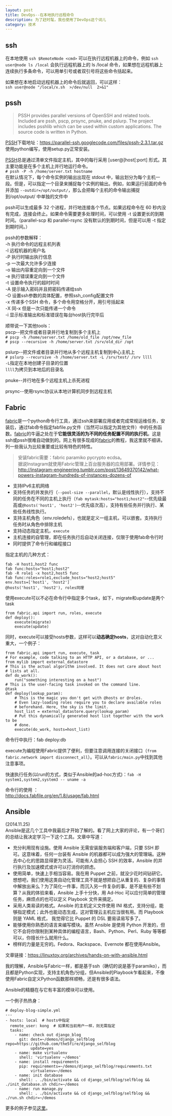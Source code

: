 ```yaml
---
layout: post
title: DevOps--在本地执行远程命令
description: 为了赶时髦，我也使用了DevOps这个词儿
category: 技术
---
```


## ssh
在本地使用 `ssh $RemoteNode <cmd>` 可以在执行远程机器上的命令，例如 `ssh user@node ls /local` 会执行远程机器上的 ls /local 命令，如果想在远程机器上连续执行多条命令，可以用单引号或者双引号将这些命令括起来。
 
如果想在本地启动远程机器上的命令后就返回，可以这样：  
 `ssh user@node "/local/x.sh  >/dev/null  2>&1"`

## pssh
> PSSH provides parallel versions of OpenSSH and related tools. Included are pssh, pscp, prsync, pnuke, and pslurp. The project includes psshlib which can be used within custom applications. The source code is written in Python.

[PSSH][]下载地址：<https://parallel-ssh.googlecode.com/files/pssh-2.3.1.tar.gz>  
使用python编写，使用setup.py正常安装。

[PSSH][]总是通过清单文件指定主机，其中的每行采用 [user@]host[:port] 形式。其主要功能是在多个主机上并行地运行命令。  
`# pssh -P -h /home/server.txt hostname`  
在默认情况下，每个命令实例的输出出现在 stdout 中，输出划分为每个主机一段。但是，可以指定一个目录来捕捉每个实例的输出。例如，如果运行前面的命令并添加 `--outdir=/opt/output/`，那么会把每个主机的命令输出捕捉到/opt/output/ 中单独的文件中

pssh可以生成最多 32 个进程，并行地连接各个节点。如果远程命令在 60 秒内没有完成，连接会终止。如果命令需要更多处理时间，可以使用 -t 设置更长的到期时间。（parallel-scp 和 parallel-rsync 没有默认的到期时间，但是可以用 -t 指定到期时间。）

pssh的参数解释：  
-h 执行命令的远程主机列表  
-l 远程机器的用户名  
-P 执行时输出执行信息  
-p 一次最大允许多少连接  
-o 输出内容重定向到一个文件  
-e 执行错误重定向到一个文件  
-t 设置命令执行的超时时间  
-A 提示输入密码并且把密码传递给ssh  
-O 设置ssh参数的具体配置，参照ssh_config配置文件  
-x 传递多个SSH 命令，多个命令用空格分开，用引号括起来  
-X 同-x 但是一次只能传递一个命令  
-i 显示标准输出和标准错误在每台host执行完毕后  

顺带说一下其他tools：  
pscp--把文件或者目录并行地复制到多个主机上  
`# pscp -h /home/server.txt /home/old_file /opt/new_file`  
`# pscp --recursive -h /home/server.txt /srv/old_dir /opt`  

pslurp--把文件或者目录并行地从多个远程主机复制到中心主机上  
`# pslurp --recursive -h /home/server.txt -L /srv/test/ /srv llll`  
`-L`指定在本地创建子目录的位置  
`llll`为拷贝到本地后的目录名

pnuke--并行地在多个远程主机上杀死进程  

prsync--使用rsync协议从本地计算机同步到远程主机

## Fabric
[fabric][]是一个python命令行工具，通过ssh来部署应用或者完成常规运维任务，安装后，通过fab命令指定fabfile.py文件（当然可以指定为其他文件）中的任务函数。[fabric][]的牛逼之处在于**它能很灵活的为不同的任务配置不同的执行机**，这是ssh或pssh很难自动做到的。网上有很多现成的[fabric][]的教程，我这里就不细讲。列一些我认为比较重要或比较有特色的特性。  
> 安装fabric需要：fabric paramiko pycrypto ecdsa。  
> 据说Instagram就使用Fabric管理上百台服务器的应用部署。详情参见：  
<http://instagram-engineering.tumblr.com/post/13649370142/what-powers-instagram-hundreds-of-instances-dozens-of>

* 支持IPv6主机网络
* 支持任务的并发执行（`--pool-size --parallel`，默认是线性执行），支持不同的任务在不同的主机上执行（`fab mytask:hosts="host1;host2"`--优先级最高或`@hosts('host1', 'host2')`--优先级次高），支持有些任务并行执行、某些任务线性执行。
* 支持主机角色（env.roledefs），也就是定义一组主机，可以嵌套。支持执行任务时从角色中排除主机
* 支持动态指定主机，`execute`
* 主机连接的自管理，即在任务执行后自动关闭连接，仅限于使用fab命令行时
* 同时提供了命令行和编程接口

指定主机的几种方式：  

    fab -H host1,host2 func
    fab func:hosts="host1;host2"
    fab -R role1 -x host2,host5 func
    fab func:roles=role1,exclude_hosts="host2;host5"
    env.hosts=['host1', 'host2']
    @hosts('host1', 'host2'), roles同理

使用execute可以不必在命令行中指定多个task，如下，migrate和update是两个task

    from fabric.api import run, roles, execute
    def deploy():
        execute(migrate)
        execute(update)

同时，execute可以接受hosts参数，这样可以**动态确定hosts**，这对自动化意义重大，一个例子：

    from fabric.api import run, execute, task
    # For example, code talking to an HTTP API, or a database, or ...
    from mylib import external_datastore
    # This is the actual algorithm involved. It does not care about host
    # lists at all.
    def do_work():
        run("something interesting on a host")
    # This is the user-facing task invoked on the command line.
    @task
    def deploy(lookup_param):
        # This is the magic you don't get with @hosts or @roles.
        # Even lazy-loading roles require you to declare available roles
        # beforehand. Here, the sky is the limit.
        host_list = external_datastore.query(lookup_param)
        # Put this dynamically generated host list together with the work to be
        # done.
        execute(do_work, hosts=host_list)

命令行中执行：fab deploy:db

execute为编程使用Fabric提供了便利，但要注意调用连接的关闭接口（`from fabric.network import disconnect_all`）。可以从`fabric/main.py`中找到其他注意事项。 

快速执行任务(以run的方式，类似于Ansible的ad-hoc方式)：`fab -H system1,system2,system3 -- uname -a` 

命令行的使用 ：  
<http://docs.fabfile.org/en/1.8/usage/fab.html>

## Ansible
(2014.11.25)  
Ansible是这几个工具中我最后才开始了解的。看了网上大家的评论，有一个哥们的总结让我决定学习一下这个工具。文章中写道：

* 充分利用现有设施。使用 Ansible 无需安装服务端和客户端，只要 SSH 即可。这意味着，任何一台装有 Ansible 的机器都可以成为强大的管理端。这种去中心化的思路显得更为灵活。可能有人会担心 SSH 的效率，Ansible 的并行执行及加速模式或许可以打消你的顾虑。
* 使用简单，快速上手相当容易。我在用 Puppet 之前，就没少花时间钻研它。想想吧，我们使用这类自动化管理工具不就是想把自己从重复的、复杂的事情中解放出来么？为了简化一件事，而沉入另一件复杂的事，是不是有些不划算？从我的体验来看，Ansible 上手十分快，用 Ad-Hoc 可以应付简单的管理任务，麻烦点的也可以定义 Playbook 文件来搞定。
* 采用人类易读的格式。Ansible 的主机定义文件使用 INI 格式，支持分组，能够指定模式；此外也能动态生成，这对管理云主机应当很有用。而 Playbook 则是 YAML 格式， 我觉得它比 Puppet 的 DSL 要易读易写多了。
* 能够使用你熟悉的语言来编写模块。虽然 Ansible 是使用 Python 开发的，但它不会将你限制到某种具体的编程语言，Bash、Python、Perl、Ruby 等等都可以，你擅长什么就用什么。
* 榜样的力量是无穷的。Fedora、Rackspace、Evernote 都在使用Ansible。

文章链接：<https://linuxtoy.org/archives/hands-on-with-ansible.html>

我的理解，Ansible与Fabric一样，都是基于ssh（确切的说是基于paramiko），而且都是Python实现，支持主机角色/分组，但Ansible的Playbook乍看起来，不像使用Fabric自定义Python函数那样顺畅，还是有很多语法。

Ansible的精髓在与它有丰富的模块可以使用。

一个例子热热身：

	# deploy-blog-simple.yml
	---
	- hosts: local  # hosts中指定
	  remote_user: kong  # 如果和当前用户一样，则无需指定
	  tasks:
	    - name: check out django_blog
	      git: dest=~/demos/django_selfblog repo=https://github.com/the5fire/django_selfblog
	           update=yes
	    - name: make virtualenv
	      shell: 'virtualenv ~/demos'
	    - name: install requirements
	      pip: requirements=~/demos/django_selfblog/requirements.txt
	           virtualenv=~/demos
	    - name: init database
	      shell: . ./bin/activate && cd django_selfblog/selfblog && ./init_database.sh chdir=~/demos
	    - name: run manage.py
	      shell: . ./bin/activate && cd django_selfblog/selfblog &&  ./run.sh chdir=~/demos

更多的例子参见[这里](https://github.com/ansible/ansible-examples)。

[fabric]: http://docs.fabfile.org/
[PSSH]: https://code.google.com/p/parallel-ssh/